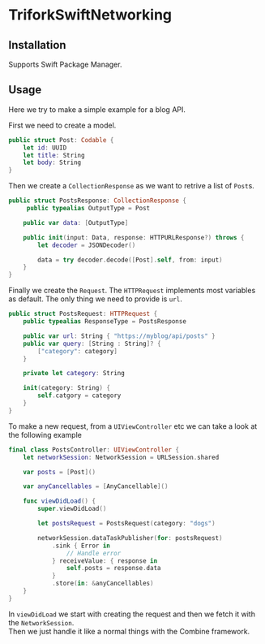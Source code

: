 # TriforkSwiftNetworking

## Installation

Supports Swift Package Manager.

## Usage

Here we try to make a simple example for a blog API.

First we need to create a model.

```swift
public struct Post: Codable {
    let id: UUID
    let title: String
    let body: String
}
```

Then we create a `CollectionResponse` as we want to retrive a list of `Post`s.

```swift
public struct PostsResponse: CollectionResponse {
     public typealias OutputType = Post

    public var data: [OutputType]

    public init(input: Data, response: HTTPURLResponse?) throws {
        let decoder = JSONDecoder()

        data = try decoder.decode([Post].self, from: input)
    }
}
```

Finally we create the `Request`. 
The `HTTPRequest` implements most variables as default. The only thing we need to provide is `url`.

```swift
public struct PostsRequest: HTTPRequest {
    public typealias ResponseType = PostsResponse

    public var url: String { "https://myblog/api/posts" }
    public var query: [String : String]? {
        ["category": category]
    }

    private let category: String

    init(category: String) {
        self.catgory = category
    }
}
```

To make a new request, from a `UIViewController` etc we can take a look at the following example

```swift
final class PostsController: UIViewController {
    let networkSession: NetworkSession = URLSession.shared

    var posts = [Post]()

    var anyCancellables = [AnyCancellable]()

    func viewDidLoad() {
        super.viewDidLoad()

        let postsRequest = PostsRequest(category: "dogs")

        networkSession.dataTaskPublisher(for: postsRequest)
            .sink { Error in
                // Handle error
            } receiveValue: { response in
                self.posts = response.data
            }
            .store(in: &anyCancellables)
    }
}
```

In `viewDidLoad` we start with creating the request and then we fetch it with the `NetworkSession`.  
Then we just handle it like a normal things with the Combine framework.

